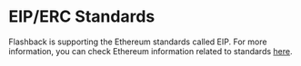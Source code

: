 # EIP/ERC Standards

Flashback is supporting the Ethereum standards called EIP. For more information, you can check Ethereum information related to standards [here](https://ethereum.org/en/developers/docs/standards/).
